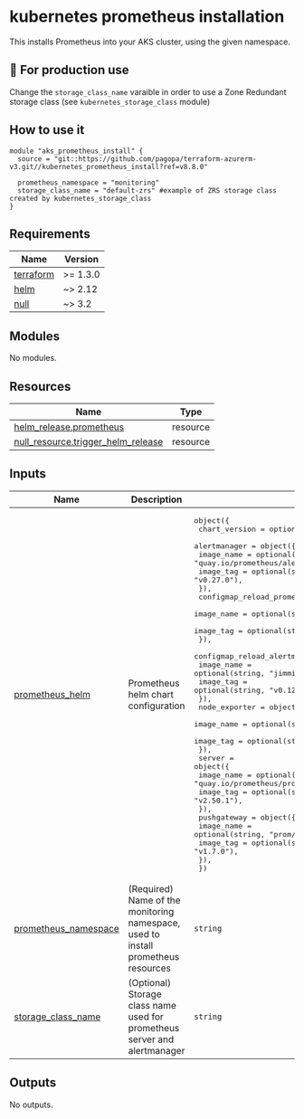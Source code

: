 # kubernetes prometheus installation

This installs Prometheus into your AKS cluster, using the given namespace.

## 📌 For production use

Change the `storage_class_name` varaible in order to use a Zone Redundant storage class (see `kubernetes_storage_class` module)

## How to use it

```hcl
module "aks_prometheus_install" {
  source = "git::https://github.com/pagopa/terraform-azurerm-v3.git//kubernetes_prometheus_install?ref=v8.8.0"
  
  prometheus_namespace = "monitoring"
  storage_class_name = "default-zrs" #example of ZRS storage class created by kubernetes_storage_class
}
```

<!-- markdownlint-disable -->
<!-- BEGINNING OF PRE-COMMIT-TERRAFORM DOCS HOOK -->
## Requirements

| Name | Version |
|------|---------|
| <a name="requirement_terraform"></a> [terraform](#requirement\_terraform) | >= 1.3.0 |
| <a name="requirement_helm"></a> [helm](#requirement\_helm) | ~> 2.12 |
| <a name="requirement_null"></a> [null](#requirement\_null) | ~> 3.2 |

## Modules

No modules.

## Resources

| Name | Type |
|------|------|
| [helm_release.prometheus](https://registry.terraform.io/providers/hashicorp/helm/latest/docs/resources/release) | resource |
| [null_resource.trigger_helm_release](https://registry.terraform.io/providers/hashicorp/null/latest/docs/resources/resource) | resource |

## Inputs

| Name | Description | Type | Default | Required |
|------|-------------|------|---------|:--------:|
| <a name="input_prometheus_helm"></a> [prometheus\_helm](#input\_prometheus\_helm) | Prometheus helm chart configuration | <pre>object({<br>    chart_version = optional(string, "25.16.0")<br>    alertmanager = object({<br>      image_name = optional(string, "quay.io/prometheus/alertmanager"),<br>      image_tag  = optional(string, "v0.27.0"),<br>    }),<br>    configmap_reload_prometheus = object({<br>      image_name = optional(string, "jimmidyson/configmap-reload"),<br>      image_tag  = optional(string, "v0.12.0"),<br>    }),<br>    configmap_reload_alertmanager = object({<br>      image_name = optional(string, "jimmidyson/configmap-reload"),<br>      image_tag  = optional(string, "v0.12.0"),<br>    }),<br>    node_exporter = object({<br>      image_name = optional(string, "quay.io/prometheus/node-exporter"),<br>      image_tag  = optional(string, "v1.7.0"),<br>    }),<br>    server = object({<br>      image_name = optional(string, "quay.io/prometheus/prometheus"),<br>      image_tag  = optional(string, "v2.50.1"),<br>    }),<br>    pushgateway = object({<br>      image_name = optional(string, "prom/pushgateway"),<br>      image_tag  = optional(string, "v1.7.0"),<br>    }),<br>  })</pre> | <pre>{<br>  "alertmanager": {<br>    "image_name": "quay.io/prometheus/alertmanager",<br>    "image_tag": "v0.27.0"<br>  },<br>  "chart_version": "25.16.0",<br>  "configmap_reload_alertmanager": {<br>    "image_name": "jimmidyson/configmap-reload",<br>    "image_tag": "v0.12.0"<br>  },<br>  "configmap_reload_prometheus": {<br>    "image_name": "jimmidyson/configmap-reload",<br>    "image_tag": "v0.12.0"<br>  },<br>  "node_exporter": {<br>    "image_name": "quay.io/prometheus/node-exporter",<br>    "image_tag": "v1.7.0"<br>  },<br>  "pushgateway": {<br>    "image_name": "prom/pushgateway",<br>    "image_tag": "v1.7.0"<br>  },<br>  "server": {<br>    "image_name": "quay.io/prometheus/prometheus",<br>    "image_tag": "v2.50.1"<br>  }<br>}</pre> | no |
| <a name="input_prometheus_namespace"></a> [prometheus\_namespace](#input\_prometheus\_namespace) | (Required) Name of the monitoring namespace, used to install prometheus resources | `string` | n/a | yes |
| <a name="input_storage_class_name"></a> [storage\_class\_name](#input\_storage\_class\_name) | (Optional) Storage class name used for prometheus server and alertmanager | `string` | `"default"` | no |

## Outputs

No outputs.
<!-- END OF PRE-COMMIT-TERRAFORM DOCS HOOK -->
